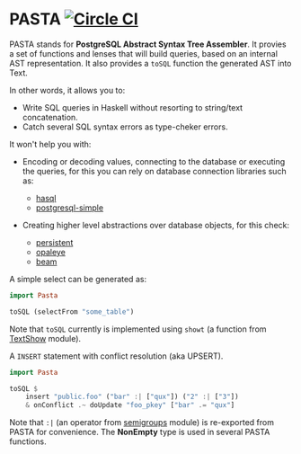 # PASTA [![Circle CI](https://circleci.com/gh/diogob/pasta/tree/master.svg?style=svg)](https://circleci.com/gh/diogob/pasta/tree/master)

PASTA stands for **PostgreSQL Abstract Syntax Tree Assembler**.
It provies a set of functions and lenses that will build queries, based on an internal AST representation.
It also provides a `toSQL` function the generated AST into Text.

In other words, it allows you to:

 * Write SQL queries in Haskell without resorting to string/text concatenation.
 * Catch several SQL syntax errors as type-cheker errors.
 
It won't help you with:

 * Encoding or decoding values, connecting to the database or executing the queries, for this you can rely on database connection libraries such as:
   * [hasql](https://github.com/nikita-volkov/hasql)
   * [postgresql-simple](https://github.com/lpsmith/postgresql-simple)
   
 * Creating higher level abstractions over database objects, for this check:
   * [persistent](https://github.com/yesodweb/persistent)
   * [opaleye](https://github.com/tomjaguarpaw/haskell-opaleye)
   * [beam](https://github.com/tathougies/beam)

A simple select can be generated as:
```haskell
import Pasta

toSQL (selectFrom "some_table")
```

Note that `toSQL` currently is implemented using `showt` (a function from [TextShow](http://hackage.haskell.org/package/text-show) module).

A ```INSERT``` statement with conflict resolution (aka UPSERT).
```haskell
import Pasta

toSQL $
    insert "public.foo" ("bar" :| ["qux"]) ("2" :| ["3"])
    & onConflict .~ doUpdate "foo_pkey" ["bar" .= "qux"]
```

Note that `:|` (an operator from [semigroups](http://hackage.haskell.org/package/semigroups) module) is re-exported from PASTA for convenience. The **NonEmpty** type is used in several PASTA functions.
